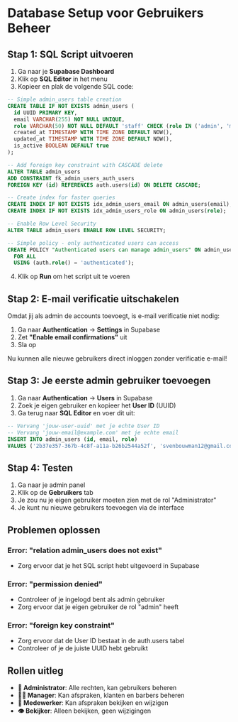# Database Setup voor Gebruikers Beheer

## Stap 1: SQL Script uitvoeren

1. Ga naar je **Supabase Dashboard**
2. Klik op **SQL Editor** in het menu
3. Kopieer en plak de volgende SQL code:

```sql
-- Simple admin_users table creation
CREATE TABLE IF NOT EXISTS admin_users (
  id UUID PRIMARY KEY,
  email VARCHAR(255) NOT NULL UNIQUE,
  role VARCHAR(50) NOT NULL DEFAULT 'staff' CHECK (role IN ('admin', 'manager', 'staff', 'viewer')),
  created_at TIMESTAMP WITH TIME ZONE DEFAULT NOW(),
  updated_at TIMESTAMP WITH TIME ZONE DEFAULT NOW(),
  is_active BOOLEAN DEFAULT true
);

-- Add foreign key constraint with CASCADE delete
ALTER TABLE admin_users 
ADD CONSTRAINT fk_admin_users_auth_users 
FOREIGN KEY (id) REFERENCES auth.users(id) ON DELETE CASCADE;

-- Create index for faster queries
CREATE INDEX IF NOT EXISTS idx_admin_users_email ON admin_users(email);
CREATE INDEX IF NOT EXISTS idx_admin_users_role ON admin_users(role);

-- Enable Row Level Security
ALTER TABLE admin_users ENABLE ROW LEVEL SECURITY;

-- Simple policy - only authenticated users can access
CREATE POLICY "Authenticated users can manage admin_users" ON admin_users
  FOR ALL
  USING (auth.role() = 'authenticated');
```

4. Klik op **Run** om het script uit te voeren

## Stap 2: E-mail verificatie uitschakelen

Omdat jij als admin de accounts toevoegt, is e-mail verificatie niet nodig:

1. Ga naar **Authentication** → **Settings** in Supabase
2. Zet **"Enable email confirmations"** uit
3. Sla op

Nu kunnen alle nieuwe gebruikers direct inloggen zonder verificatie e-mail!

## Stap 3: Je eerste admin gebruiker toevoegen

1. Ga naar **Authentication** → **Users** in Supabase
2. Zoek je eigen gebruiker en kopieer het **User ID** (UUID)
3. Ga terug naar **SQL Editor** en voer dit uit:

```sql
-- Vervang 'jouw-user-uuid' met je echte User ID
-- Vervang 'jouw-email@example.com' met je echte email
INSERT INTO admin_users (id, email, role) 
VALUES ('2b37e357-367b-4c8f-a11a-b26b2544a52f', 'svenbouwman12@gmail.com', 'admin');
```

## Stap 4: Testen

1. Ga naar je admin panel
2. Klik op de **Gebruikers** tab
3. Je zou nu je eigen gebruiker moeten zien met de rol "Administrator"
4. Je kunt nu nieuwe gebruikers toevoegen via de interface

## Problemen oplossen

### Error: "relation admin_users does not exist"
- Zorg ervoor dat je het SQL script hebt uitgevoerd in Supabase

### Error: "permission denied"
- Controleer of je ingelogd bent als admin gebruiker
- Zorg ervoor dat je eigen gebruiker de rol "admin" heeft

### Error: "foreign key constraint"
- Zorg ervoor dat de User ID bestaat in de auth.users tabel
- Controleer of je de juiste UUID hebt gebruikt

## Rollen uitleg

- **🔑 Administrator**: Alle rechten, kan gebruikers beheren
- **👨‍💼 Manager**: Kan afspraken, klanten en barbers beheren
- **👤 Medewerker**: Kan afspraken bekijken en wijzigen
- **👁️ Bekijker**: Alleen bekijken, geen wijzigingen
